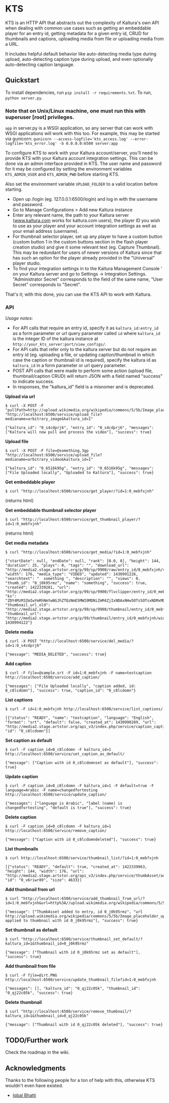 KTS
===

KTS is an HTTP API that abstracts out the complexity of Kaltura's own API
 when dealing with common use cases such as getting an embeddable player for
 an entry id, getting metadata for a given entry id, CRUD for thumbnails and 
 captions, uploading media from file or uploading media from a URL.

It includes helpful default behavior like auto-detecting media type during
 upload, auto-detecting caption type during upload, and even optionally
 auto-detecting caption language.


## Quickstart #

To install dependencies, run `pip install -r requirements.txt`.
To run, `python server.py`.

### Note that on Unix/Linux machine, one must run this with superuser [root] privileges.

`app` in server.py is a WSGI application, so any server that can work
  with WSGI applications will work with this too.
 For example, this may be started via gunicorn:
 `gunicorn --access-logfile='kts_access.log' --error-logfile='kts_error.log' -b 0.0.0.0:6500 server:app`

To configure KTS to work with your Kaltura account/server, you'll need to
 provide KTS with your Kaltura account integration settings. This can be done
 via an admin interface provided in KTS. The user name and password for it
 may be configured by setting the environment variables `KTS_ADMIN_USER` and
 `KTS_ADMIN_PWD` before starting KTS.

Also set the environment variable `UPLOAD_FOLDER` to a valid location before
 starting.

- Open up /login (eg. 127.0.0.1:6500/login) and log in with the username
   and password.
- Go to Manage Configurations > Add new Kaltura instance
- Enter any relevant name, the path to your Kaltura server (www.kaltura.com
   works for kaltura.com users), the player ID you wish to use as your player
   and your account integration settings as well as your email address (username).
- For thumbnail selector player, set up any player to have a custom button
   (custom button 1 in the custom buttons section in the flash player creation
   studio) and give it some relevant text (eg. Capture Thumbnail). This may
   be redundant for users of newer versions of Kaltura since that has such an
   option for the player already provided in the "Universal" player studio.
- To find your integration settings in to the Kaltura Management Console '
  on your Kaltura server and go to Settings -> Integration Settings.
  "Administrator Secret" corresponds to the field of the same name, "User Secret"
  corresponds to "Secret".
  
That's it; with this done, you can use the KTS API to work with Kaltura.

### API #

*Usage notes*:

- For API calls that require an entry id, specify it as `kaltura_id:entry_id` as a
   form parameter or url query parameter called `id` where `kaltura_id` is the integer
   ID of the kaltura instance at `http://your_kts_server:port/view_configs/`.
- For API calls that refer only to the kaltura server but do not require an entry id
   (eg. uploading a file, or updating caption/thumbnail in which case the caption or
   thumbnail id is required), specify the kaltura id as `kaltura_id` in a form parameter
   or url query parameter.
- POST API calls that were made to perform some action (upload file,
   thumbnail/caption CRUD) will return JSON with a field named "success"
   to indicate success.
- In responses, the "kaltura_id" field is a misnomer and is deprecated.

**Upload via url**  
```
$ curl -X POST -F "pullPath=http://upload.wikimedia.org/wikipedia/commons/5/5b/Image_placeholder_upright.png" "http://localhost:6500/service/upload_file?medianame=arbitrary_image&kaltura_id=1"
```  
```
{"kaltura_id": "0_s4cdprj6", "entry_id": "0_s4cdprj6", "messages": ["Kaltura will now pull and process the video"], "success": true}
```  

**Upload file**  
```
$ curl -X POST -F file=@something.3gp "http://localhost:6500/service/upload_file?medianame=arbitrary_video&kaltura_id=1"
```  
```
{"kaltura_id": "0_6516k95g", "entry_id": "0_6516k95g", "messages": ["File Uploaded locally", "Uploaded to Kaltura"], "success": true}
```  

**Get embeddable player**  
```
$ curl "http://localhost:6500/service/get_player/?id=1:0_mebfxjnh"
```  
(returns html)

**Get embeddable thumbnail selector player**  
```
$ curl "http://localhost:6500/service/get_thumbnail_player/?id=1:0_mebfxjnh"
```  
(returns html)

**Get media metadata**  
```
$ curl "http://localhost:6500/service/get_media/?id=1:0_mebfxjnh"
```  
```
{"startDate": null, "endDate": null, "rank": [0.0, 0], "height": 144, "duration": 25, "plays": 0, "tags": "", "download_url": "http://media2.stage.artstor.org/p/99/sp/9900/raw/entry_id/0_mebfxjnh/version/0", "width": 176, "media_type": "VIDEO", "updated": 1430991226, "searchtext": "  something ", "description": "", "views": 0, "thumb_id": "0_j0k95rmz", "name": "something", "success": true, "created": 1422339281, "url": "http://media2.stage.artstor.org/p/99/sp/9900/flvclipper/entry_id/0_mebfxjnh/version/0", "ks": "ZDY4MzM3ZmIwYmRhNmYwNGJhZTQzNmE5MWI0MDNiZmM4ZjIxNDAxNHw5OTs5OTsxNDMxMDgwNTIwOzI7MTQzMDk5NDEyMC40O2l0YWxhYXRAYWNpdC5jb207Ozs=", "thumbnail_url_old": "http://media2.stage.artstor.org/p/99/sp/9900/thumbnail/entry_id/0_mebfxjnh/version/100001", "thumbnail_url": "http://media2.stage.artstor.org/p/99/thumbnail/entry_id/0_mebfxjnh/width/120/height/120?1430994122"}
```  

**Delete media**  
```
$ curl -X POST "http://localhost:6500/service/del_media/?id=1:0_s4cdprj6"
```  
```
{"message": "MEDIA_DELETED", "success": true}
```  

**Add caption**  
```
$ curl -F file=@sample.srt -F id=1:0_mebfxjnh -F name=testcaption http://localhost:6500/service/add_caption/
```  
```
{"messages": ["File Uploaded locally", "caption added, id: 0_c8lcdomn"], "success": true, "caption_id": "0_c8lcdomn"}
```  

**List captions**  
```
$ curl -F id=1:0_mebfxjnh http://localhost:6500/service/list_captions/
```  
```
[{"status": "READY", "name": "testcaption", "language": "English", "format": "srt", "default": false, "created_at": 1430990289, "url": "http://media2.stage.artstor.org/api_v3/index.php/service/caption_captionAsset/action/serve/captionAssetId/0_c8lcdomn/ks/MzNhYTgzMmRlMjE3ZThjZjE1MTFmZmNiMmFhM2UyNzc3NmYzNmU5OXw5OTs5OTsxNDMxMDc2NzI2OzA7MTQzMDk5MDMyNi4zOztkb3dubG9hZDowX21lYmZ4am5oOzs=", "id": "0_c8lcdomn"}]
```  

**Set caption as default**  
```
$ curl -F caption_id=0_c8lcdomn -F kaltura_id=1 http://localhost:6500/service/set_caption_as_default/
```  
```
{"message": ["Caption with id 0_c8lcdomnset as default"], "success": true}
```  

**Update caption**  
```
$ curl -F caption_id=0_c8lcdomn -F kaltura_id=1 -F default=true -F language=Arabic -F name=changedfortesting http://localhost:6500/service/update_caption/
```  
```
{"messages": ["language is Arabic", "label (name) is changedfortesting", "default is true"], "success": true}
```  

**Delete caption**  
```
$ curl -F caption_id=0_c8lcdomn -F kaltura_id=1 http://localhost:6500/service/remove_caption/
```  
```
{"message": ["Caption with id 0_c8lcdomndeleted"], "success": true}
```  

**List thumbnails**  
```
$ curl http://localhost:6500/service/thumbnail_list/?id=1:0_mebfxjnh
```  
```
[{"status": "READY", "default": true, "created_at": 1422339963, "height": 144, "width": 176, "url": "http://media2.stage.artstor.org/api_v3/index.php/service/thumbAsset/action/serve/thumbAssetId/0_v6riwr89/ks/M2E0MGZjYzE2ZTNmMGRjMDA2ZjdlNGNkNDFjNjIxMTY4ZDM3ZGVlZXw5OTs5OTsxNDMxMDc3MzEyOzA7MTQzMDk5MDkxMi4xNzs7ZG93bmxvYWQ6MF9tZWJmeGpuaDs7", "id": "0_v6riwr89", "size": 4633}]
```  

**Add thumbnail from url**  
```
$ curl "http://localhost:6500/service/add_thumbnail_from_url/?id=1:0_mebfxjnh&url=http%3A//upload.wikimedia.org/wikipedia/commons/5/5b/Image_placeholder_upright.png"
```  
```
{"message": ["ThumbAsset added to entry, id 0_j0k95rmz", "url http://upload.wikimedia.org/wikipedia/commons/5/5b/Image_placeholder_upright.png applied to thumbnail with id 0_j0k95rmz"], "success": true}
```  

**Set thumbnail as default**  
```
$ curl "http://localhost:6500/service/thumbnail_set_default/?kaltura_id=1&thumbnail_id=0_j0k95rmz"
```  
```
{"message": ["Thumbnail with id 0_j0k95rmz set as default"], "success": true}
```  

**Add thumbnail from file**  
```
$ curl -F file=@irt.PNG http://localhost:6500/service/update_thumbnail_file?id=1:0_mebfxjnh
```  
```
{"messages": [], "kaltura_id": "0_qj22c05k", "thumbnail_id": "0_qj22c05k", "success": true}
```  

**Delete thumbnail**  
```
$ curl "http://localhost:6500/service/remove_thumbnail/?kaltura_id=1&thumbnail_id=0_qj22c05k"
```  
```
{"message": ["Thumbnail with id 0_qj22c05k deleted"], "success": true}
```  

## TODO/Further work #
Check the roadmap in the wiki.


## Acknowledgments #
Thanks to the following people for a ton of help with this, otherwise KTS 
 wouldn't even have existed.

- [Iqbal Bhatti](https://github.com/afrobeard)
